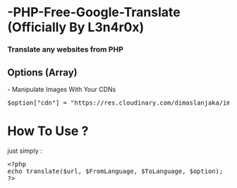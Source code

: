# -PHP-Free-Google-Translate (Officially By L3n4r0x)
<h3>Translate any websites from PHP </h3>
<h2>Options (Array)</h2>
- Manipulate Images With Your CDNs <br />
<pre>
$option["cdn"] = "https://res.cloudinary.com/dimaslanjaka/image/fetch/"; //Change to your Images CDN
</pre>
<h1>How To Use ? </h1>
just simply :
<pre>
&lt;?php
echo translate($url, $FromLanguage, $ToLanguage, $option);
?&gt;
</pre>

